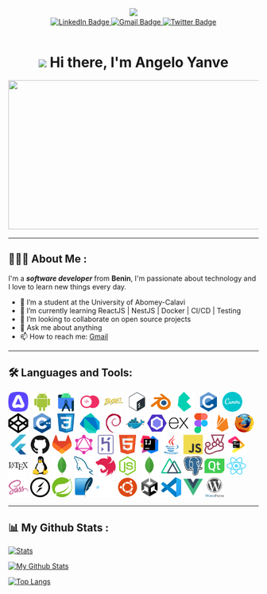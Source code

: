 <main align="">
    <div align="center">
        <img src="https://media.giphy.com/media/iIGT8Y1rOYhBpdHh1C/giphy.gif" width="100"  />
    </div>
    <div id="badges" align="center">
    <a href="https://www.linkedin.com/in/angelo-yanve-230357229/">
        <img src="https://img.shields.io/badge/LinkedIn-blue?style=for-the-badge&logo=linkedin&logoColor=white" alt="LinkedIn Badge"/>
    </a>
    <a href="mailto:angelo24yanve@gmail.com">
        <img src="https://img.shields.io/badge/G--mail-D14836?style=for-the-badge&logo=gmail&logoColor=white" alt="Gmail Badge"/>
    </a>
    <a href="https://twitter.com/onecode24">
        <img src="https://img.shields.io/badge/Twitter-blue?style=for-the-badge&logo=twitter&logoColor=white" alt="Twitter Badge"/>
    </a>
    <br/>
    <img src="https://komarev.com/ghpvc/?username=Onecode24&style=flat-square&color=blue" alt=""/>
    </div>
    <h1 align="center">
    <img src="https://media.giphy.com/media/hvRJCLFzcasrR4ia7z/giphy.gif" width="50px"/> Hi there, I'm <b>Angelo Yanve</b>
    </h1>
    <div align="center">
        <img src="https://media.giphy.com/media/gG6OcTSRWaSis/giphy.gif" width="600" height="300"/>    
    </div>
    <hr />
    <div class="" align="left">
        <h2>👨🏻‍💻 <b>About Me :</b></h2>
        I'm a <em><b>software developer</b></em> from <b>Benin</b>, I'm passionate about technology and I love to learn new things every day.
    </div>

- 🔭 I’m a student at the University of Abomey-Calavi
- 🌱 I’m currently learning ReactJS | NestJS | Docker | CI/CD | Testing
- 👯 I’m looking to collaborate on open source projects
- 💬 Ask me about anything
- 📫 How to reach me: [Gmail](mailto:angelo24yanve@gmail.com)

---
## 🛠️ Languages and Tools:
<div class='languages'>
  <img src="https://github.com/devicons/devicon/blob/master/icons/adonisjs/adonisjs-original.svg" title="AdonisJs" alt="AdonisJs" width="40" height="40"/>&nbsp;
  <img src="https://github.com/devicons/devicon/blob/master/icons/android/android-original.svg" title="Android" alt="Android" width="40" height="40"/>&nbsp;
  <img src="https://github.com/devicons/devicon/blob/master/icons/androidstudio/androidstudio-original.svg" title="AndroidStudio" alt="AndroidStudio" width="40" height="40"/>&nbsp;
  <img src="https://github.com/devicons/devicon/blob/master/icons/appwrite/appwrite-original.svg" title="AppWrite" alt="Appwrite" width="40" height="40"/>&nbsp;
  <img src="https://github.com/devicons/devicon/blob/master/icons/babel/babel-original.svg" title="Babel" alt="Babel" width="40" height="40"/>&nbsp;
  <img src="https://github.com/devicons/devicon/blob/master/icons/bash/bash-original.svg" title="Bash" alt="Babel" width="40" height="40"/>&nbsp;
  <img src="https://github.com/devicons/devicon/blob/master/icons/blender/blender-original.svg"  title="Blender" alt="Blender" width="40" height="40"/>&nbsp;
  <img src="https://github.com/devicons/devicon/blob/master/icons/bulma/bulma-plain.svg" title="Bulma" alt="Bulma" width="40" height="40"/>&nbsp;
  <img src="https://github.com/devicons/devicon/blob/master/icons/c/c-original.svg" title="C" alt="C" width="40" height="40"/>&nbsp;
  <img src="https://github.com/devicons/devicon/blob/master/icons/canva/canva-original.svg" title="Canva" alt="Canva" width="40" height="40"/>&nbsp;
  <img src="https://github.com/devicons/devicon/blob/master/icons/codepen/codepen-plain.svg" title="Codepen"  alt="Codepen" width="40" height="40"/>&nbsp;
  <img src="https://github.com/devicons/devicon/blob/master/icons/cplusplus/cplusplus-original.svg" title="C++"  alt="C++" width="40" height="40"/>&nbsp;
  <img src="https://github.com/devicons/devicon/blob/master/icons/css3/css3-original.svg" title="CSS3" alt="CSS3" width="40" height="40"/>&nbsp;
  <img src="https://github.com/devicons/devicon/blob/master/icons/dart/dart-original.svg" title="Dart" alt="Dart" width="40" height="40"/>&nbsp;
  <img src="https://github.com/devicons/devicon/blob/master/icons/debian/debian-original.svg" title="Debian" **alt="Debian" width="40" height="40"/>
  <img src="https://github.com/devicons/devicon/blob/master/icons/docker/docker-original.svg" title="Docker" **alt="Docker" width="40" height="40"/>
  <img src="https://github.com/devicons/devicon/blob/master/icons/eslint/eslint-original.svg" title="Eslint" **alt="Eslint" width="40" height="40"/>
  <img src="https://github.com/devicons/devicon/blob/master/icons/express/express-original.svg" title="Express" **alt="Express" width="40" height="40"/>
  <img src="https://github.com/devicons/devicon/blob/master/icons/figma/figma-original.svg" title="Figma" **alt="Figma" width="40" height="40"/>
  <img src="https://github.com/devicons/devicon/blob/master/icons/firebase/firebase-plain.svg" title="Firebase" **alt="Firebase" width="40" height="40"/>
  <img src="https://github.com/devicons/devicon/blob/master/icons/firefox/firefox-original.svg" title="Firefox" **alt="Firefox" width="40" height="40"/>
  <img src="https://github.com/devicons/devicon/blob/master/icons/flutter/flutter-original.svg" title="Flutter" **alt="Flutter" width="40" height="40"/>
  <img src="https://github.com/devicons/devicon/blob/master/icons/github/github-original.svg" title="Github" **alt="Github" width="40" height="40"/>
  <img src="https://github.com/devicons/devicon/blob/master/icons/gitlab/gitlab-original.svg" title="Gitlab" **alt="Gitlab" width="40" height="40"/>
  <img src="https://github.com/devicons/devicon/blob/master/icons/graphql/graphql-plain.svg" title="GraphQL" **alt="GraphQL" width="40" height="40"/>
  <img src="https://github.com/devicons/devicon/blob/master/icons/heroku/heroku-original.svg" title="Heroku" **alt="Heroku" width="40" height="40"/>
  <img src="https://github.com/devicons/devicon/blob/master/icons/html5/html5-original.svg" title="HTML5" **alt="HTML5" width="40" height="40"/>
  <img src="https://github.com/devicons/devicon/blob/master/icons/intellij/intellij-original.svg" title="IntelliJ" **alt="IntelliJ" width="40" height="40"/>
  <img src="https://github.com/devicons/devicon/blob/master/icons/java/java-original.svg" title="Java" **alt="Java" width="40" height="40"/>
  <img src="https://github.com/devicons/devicon/blob/master/icons/javascript/javascript-original.svg" title="JavaScript" **alt="JavaSript" width="40" height="40"/>
  <img src="https://github.com/devicons/devicon/blob/master/icons/jest/jest-plain.svg" title="Jest" **alt="Jest" width="40" height="40"/>
  <img src="https://github.com/devicons/devicon/blob/master/icons/jetbrains/jetbrains-original.svg" title="Jetbrains" **alt="Jetbrains" width="40" height="40"/>
  <img src="https://github.com/devicons/devicon/blob/master/icons/latex/latex-original.svg" title="Latex" **alt="Latex" width="40" height="40"/>
  <img src="https://github.com/devicons/devicon/blob/master/icons/linux/linux-original.svg" title="Linux" **alt="Linux" width="40" height="40"/>
  <img src="https://github.com/devicons/devicon/blob/master/icons/mongodb/mongodb-original.svg" title="MongoDB" **alt="MongoDB" width="40" height="40"/>
  <img src="https://github.com/devicons/devicon/blob/master/icons/mysql/mysql-original.svg" title="MySQL" **alt="MySQL" width="40" height="40"/>
  <img src="https://github.com/devicons/devicon/blob/master/icons/nestjs/nestjs-plain.svg" title="NestJs" **alt="NestJs" width="40" height="40"/>
  <img src="https://github.com/devicons/devicon/blob/master/icons/nodejs/nodejs-original.svg" title="NodeJs" **alt="NodeJs" width="40" height="40"/>
  <img src="https://github.com/devicons/devicon/blob/master/icons/mongodb/mongodb-original.svg" title="Git" **alt="Git" width="40" height="40"/>
   <img src="https://github.com/devicons/devicon/blob/master/icons/nuxtjs/nuxtjs-original.svg" title="NuxtJs" **alt="NuxtJs" width="40" height="40"/>
    <img src="https://github.com/devicons/devicon/blob/master/icons/postgresql/postgresql-original.svg" title="PostgreSQL" **alt="PostgreSQL" width="40" height="40"/>
    <img src="https://github.com/devicons/devicon/blob/master/icons/qt/qt-original.svg" title="Qt" **alt="Qt" width="40" height="40"/>
    <img src="https://github.com/devicons/devicon/blob/master/icons/react/react-original.svg" title="ReactJs" **alt="ReactJs" width="40" height="40"/>
    <img src="https://github.com/devicons/devicon/blob/master/icons/sass/sass-original.svg" title="Sass" **alt="Sass" width="40" height="40"/>
    <img src="https://github.com/devicons/devicon/blob/master/icons/socketio/socketio-original.svg" title="SocketIO" **alt="SocketIO" width="40" height="40"/>
    <img src="https://github.com/devicons/devicon/blob/master/icons/spring/spring-original.svg" title="Spring" **alt="Spring" width="40" height="40"/>
    <img src="https://github.com/devicons/devicon/blob/master/icons/sqlite/sqlite-original.svg" title="Sqlite" **alt="Sqlite" width="40" height="40"/>
    <img src="https://github.com/devicons/devicon/blob/master/icons/tailwindcss/tailwindcss-original-wordmark.svg" title="TailwindCSS" **alt="TailwindCSS" width="40" height="40"/>
    <img src="https://github.com/devicons/devicon/blob/master/icons/ubuntu/ubuntu-plain.svg" title="Ubuntu" **alt="Ubuntu" width="40" height="40"/>
    <img src="https://github.com/devicons/devicon/blob/master/icons/unity/unity-original.svg" title="Unity" **alt="Unity" width="40" height="40"/>
    <img src="https://github.com/devicons/devicon/blob/master/icons/vscode/vscode-original.svg" title="code" **alt="code" width="40" height="40"/>
    <img src="https://github.com/devicons/devicon/blob/master/icons/vuejs/vuejs-original.svg" title="VueJs" **alt="VueJs" width="40" height="40"/>
    <img src="https://github.com/devicons/devicon/blob/master/icons/wordpress/wordpress-original.svg" title="Wordpress" **alt="Wprdpress" width="40" height="40"/>
</div>

---
## 📊 My Github Stats :


[![Stats](https://github-readme-streak-stats.herokuapp.com/?user=Onecode24&theme=vision-friendly-dark&background=)](https://github.com/Onecode24)

[![My Github Stats](https://github-readme-stats.vercel.app/api?username=onecode24&show_icons=true&theme=vision-friendly-dark&background=)](https://github.com/Onecode24)


[![Top Langs](https://github-readme-stats.vercel.app/api/top-langs/?username=onecode24&layout=compact&theme=vision-friendly-dark&background=)](https://github.com/Onecode24)

</main>
